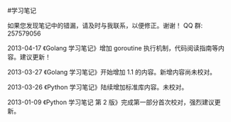 #学习笔记

如果您发现笔记中的错漏，请及时与我联系，以便修正。谢谢！ QQ 群:  257579056 

2013-04-17  《Golang 学习笔记》增加 goroutine 执行机制，代码阅读指南等内容。建议更新！

2013-03-27  《Golang 学习笔记》开始增加 1.1 的内容。新增内容尚未校对。

2013-03-26  《Python 学习笔记》陆续增加标准库内容。未校对。

2013-01-09  《Python 学习笔记 第 2 版》完成第一部分首次校对，强烈建议更新。
